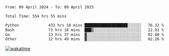 <!--START_SECTION:waka-->

```txt
From: 09 April 2024 - To: 09 April 2025

Total Time: 554 hrs 55 mins

Python             433 hrs 18 mins ███████████████████░░░░░░   76.32 %
Bash               73 hrs 16 mins  ███▒░░░░░░░░░░░░░░░░░░░░░   12.91 %
Go                 13 hrs 37 mins  ▓░░░░░░░░░░░░░░░░░░░░░░░░   02.40 %
Other              12 hrs 49 mins  ▓░░░░░░░░░░░░░░░░░░░░░░░░   02.26 %
```

<!--END_SECTION:waka-->
[![wakatime](https://wakatime.com/badge/user/5f89a63a-5294-4958-ad30-2b3455e63f2a.svg)](https://wakatime.com/@5f89a63a-5294-4958-ad30-2b3455e63f2a)
